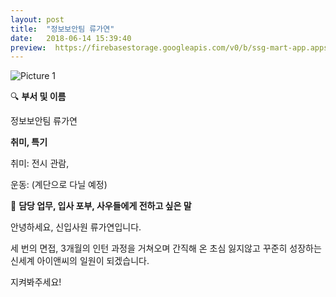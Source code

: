 ```yaml
---
layout: post
title:  "정보보안팀 류가연"
date:   2018-06-14 15:39:40
preview:  https://firebasestorage.googleapis.com/v0/b/ssg-mart-app.appspot.com/o/%EB%8F%99%EA%B8%B0%EC%82%AC%EC%A7%84%2F191914.jpg?alt=media&token=a590dd56-494a-4339-9806-668ceca3a0e5
---
```


![Picture 1](https://firebasestorage.googleapis.com/v0/b/ssg-mart-app.appspot.com/o/%EB%8F%99%EA%B8%B0%EC%82%AC%EC%A7%84%2F191914.jpg?alt=media&token=a590dd56-494a-4339-9806-668ceca3a0e5)


🔍 **부서 및 이름**

   정보보안팀 류가연

 **취미, 특기**

   취미: 전시 관람,
    
   운동: (계단으로 다닐 예정)

🔔 **담당 업무, 입사 포부, 사우들에게 전하고 싶은 말**

   안녕하세요, 신입사원 류가연입니다. 
    
   세 번의 면접, 3개월의 인턴 과정을 거쳐오며 간직해 온 초심 잃지않고 꾸준히 성장하는 신세계 아이앤씨의 일원이 되겠습니다.
    
   지켜봐주세요!
